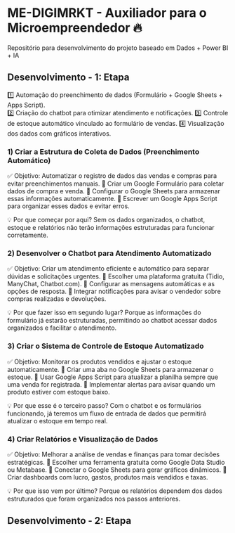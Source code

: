 # ME-DIGIMRKT - Auxiliador para o Microempreendedor 🔥
Repositório para desenvolvimento do projeto baseado em Dados + Power BI + IA

## Desenvolvimento - 1: Etapa 
  1️⃣ Automação do preenchimento de dados (Formulário + Google Sheets + Apps Script).     
  2️⃣ Criação do chatbot para otimizar atendimento e notificações.
  3️⃣ Controle de estoque automático vinculado ao formulário de vendas.
  4️⃣ Visualização dos dados com gráficos interativos.

### 1) Criar a Estrutura de Coleta de Dados (Preenchimento Automático)
✅ Objetivo: Automatizar o registro de dados das vendas e compras para evitar preenchimentos manuais.
🔹 Criar um Google Formulário para coletar dados de compra e venda.
🔹 Configurar o Google Sheets para armazenar essas informações automaticamente.
🔹 Escrever um Google Apps Script para organizar esses dados e evitar erros.

💡 Por que começar por aqui? Sem os dados organizados, o chatbot, estoque e relatórios não terão informações estruturadas para funcionar corretamente.

### 2) Desenvolver o Chatbot para Atendimento Automatizado
✅ Objetivo: Criar um atendimento eficiente e automático para separar dúvidas e solicitações urgentes.
🔹 Escolher uma plataforma gratuita (Tidio, ManyChat, Chatbot.com).
🔹 Configurar as mensagens automáticas e as opções de resposta.
🔹 Integrar notificações para avisar o vendedor sobre compras realizadas e devoluções.

💡 Por que fazer isso em segundo lugar? Porque as informações do formulário já estarão estruturadas, permitindo ao chatbot acessar dados organizados e facilitar o atendimento.

### 3) Criar o Sistema de Controle de Estoque Automatizado
✅ Objetivo: Monitorar os produtos vendidos e ajustar o estoque automaticamente.
🔹 Criar uma aba no Google Sheets para armazenar o estoque.
🔹 Usar Google Apps Script para atualizar a planilha sempre que uma venda for registrada.
🔹 Implementar alertas para avisar quando um produto estiver com estoque baixo.

💡 Por que esse é o terceiro passo? Com o chatbot e os formulários funcionando, já teremos um fluxo de entrada de dados que permitirá atualizar o estoque em tempo real.

### 4) Criar Relatórios e Visualização de Dados
✅ Objetivo: Melhorar a análise de vendas e finanças para tomar decisões estratégicas.
🔹 Escolher uma ferramenta gratuita como Google Data Studio ou Metabase.
🔹 Conectar o Google Sheets para gerar gráficos dinâmicos.
🔹 Criar dashboards com lucro, gastos, produtos mais vendidos e taxas.

💡 Por que isso vem por último? Porque os relatórios dependem dos dados estruturados que foram organizados nos passos anteriores.

## Desenvolvimento - 2: Etapa
